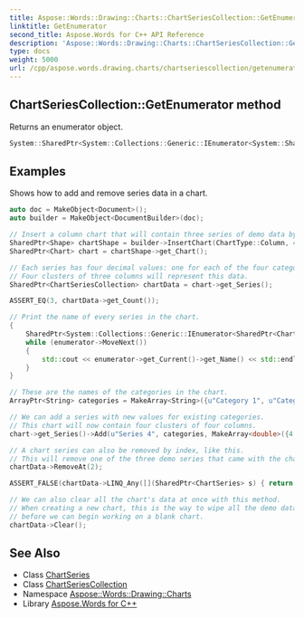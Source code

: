 ```yaml
---
title: Aspose::Words::Drawing::Charts::ChartSeriesCollection::GetEnumerator method
linktitle: GetEnumerator
second_title: Aspose.Words for C++ API Reference
description: 'Aspose::Words::Drawing::Charts::ChartSeriesCollection::GetEnumerator method. Returns an enumerator object in C++.'
type: docs
weight: 5000
url: /cpp/aspose.words.drawing.charts/chartseriescollection/getenumerator/
---
```

## ChartSeriesCollection::GetEnumerator method


Returns an enumerator object.

```cpp
System::SharedPtr<System::Collections::Generic::IEnumerator<System::SharedPtr<Aspose::Words::Drawing::Charts::ChartSeries>>> Aspose::Words::Drawing::Charts::ChartSeriesCollection::GetEnumerator() override
```


## Examples



Shows how to add and remove series data in a chart. 
```cpp
auto doc = MakeObject<Document>();
auto builder = MakeObject<DocumentBuilder>(doc);

// Insert a column chart that will contain three series of demo data by default.
SharedPtr<Shape> chartShape = builder->InsertChart(ChartType::Column, 400, 300);
SharedPtr<Chart> chart = chartShape->get_Chart();

// Each series has four decimal values: one for each of the four categories.
// Four clusters of three columns will represent this data.
SharedPtr<ChartSeriesCollection> chartData = chart->get_Series();

ASSERT_EQ(3, chartData->get_Count());

// Print the name of every series in the chart.
{
    SharedPtr<System::Collections::Generic::IEnumerator<SharedPtr<ChartSeries>>> enumerator = chart->get_Series()->GetEnumerator();
    while (enumerator->MoveNext())
    {
        std::cout << enumerator->get_Current()->get_Name() << std::endl;
    }
}

// These are the names of the categories in the chart.
ArrayPtr<String> categories = MakeArray<String>({u"Category 1", u"Category 2", u"Category 3", u"Category 4"});

// We can add a series with new values for existing categories.
// This chart will now contain four clusters of four columns.
chart->get_Series()->Add(u"Series 4", categories, MakeArray<double>({4.4, 7.0, 3.5, 2.1}));

// A chart series can also be removed by index, like this.
// This will remove one of the three demo series that came with the chart.
chartData->RemoveAt(2);

ASSERT_FALSE(chartData->LINQ_Any([](SharedPtr<ChartSeries> s) { return s->get_Name() == u"Series 3"; }));

// We can also clear all the chart's data at once with this method.
// When creating a new chart, this is the way to wipe all the demo data
// before we can begin working on a blank chart.
chartData->Clear();
```

## See Also

* Class [ChartSeries](../../chartseries/)
* Class [ChartSeriesCollection](../)
* Namespace [Aspose::Words::Drawing::Charts](../../)
* Library [Aspose.Words for C++](../../../)
